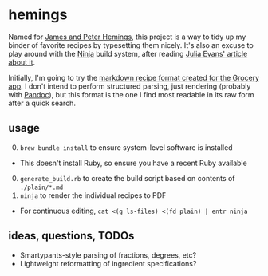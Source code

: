 # hemings

Named for [James and Peter Hemings][namesakes], this project is a way to tidy up my binder of favorite
recipes by typesetting them nicely. It's also an excuse to play around with the [Ninja][ninja] build system, after
reading [Julia Evans' article about it][jvns].

Initially, I'm going to try the [markdown recipe format created for the Grocery app][grocery-format]. I don't intend to
perform structured parsing, just rendering (probably with [Pandoc][pandoc]), but this format is the one I find most
readable in its raw form after a quick search.

[namesakes]: https://www.nbcnews.com/news/nbcblk/meet-james-peter-hemings-america-s-first-black-celebrity-chefs-n1134141
[ninja]:https://ninja-build.org
[jvns]: https://jvns.ca/blog/2020/10/26/ninja--a-simple-way-to-do-builds/
[grocery-format]: https://github.com/cnstoll/Grocery-Recipe-Format
[pandoc]: https://pandoc.org/

## usage

0. `brew bundle install` to ensure system-level software is installed
  - This doesn't install Ruby, so ensure you have a recent Ruby available
0. `generate_build.rb` to create the build script based on contents of `./plain/*.md`
0. `ninja` to render the individual recipes to PDF
  - For continuous editing, `cat <(g ls-files) <(fd plain) | entr ninja`

## ideas, questions, TODOs

- Smartypants-style parsing of fractions, degrees, etc?
- Lightweight reformatting of ingredient specifications?
